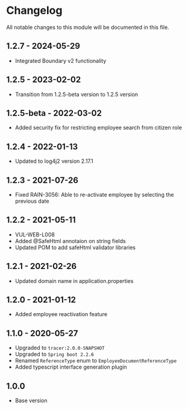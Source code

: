 # Changelog
All notable changes to this module will be documented in this file.

## 1.2.7 - 2024-05-29
- Integrated Boundary v2 functionality

## 1.2.5 - 2023-02-02

- Transition from 1.2.5-beta version to 1.2.5 version

## 1.2.5-beta - 2022-03-02
- Added security fix for restricting employee search from citizen role

## 1.2.4 - 2022-01-13
- Updated to log4j2 version 2.17.1

## 1.2.3 - 2021-07-26
 - Fixed RAIN-3056: Able to re-activate employee by selecting the previous date

## 1.2.2 - 2021-05-11
 - VUL-WEB-L008
 - Added @SafeHtml annotaion on string fields
 - Updated POM to add safeHtml validator libraries

## 1.2.1 - 2021-02-26
- Updated domain name in application.properties

## 1.2.0 - 2021-01-12
- Added employee reactivation feature

## 1.1.0 - 2020-05-27

- Upgraded to `tracer:2.0.0-SNAPSHOT`
- Upgraded to `Spring boot 2.2.6`
- Renamed `ReferenceType` enum to `EmployeeDocumentReferenceType`
- Added typescript interface generation plugin

## 1.0.0

- Base version
